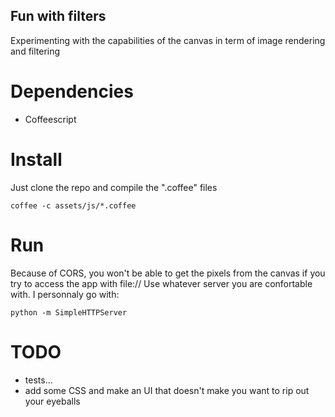 ## Fun with filters

Experimenting with the capabilities of the canvas in term of image rendering and filtering

# Dependencies

* Coffeescript

# Install

Just clone the repo and compile the ".coffee" files
```shell
coffee -c assets/js/*.coffee
```

# Run

Because of CORS, you won't be able to get the pixels from the canvas
if you try to access the app with file://
Use whatever server you are confortable with. I personnaly go with:
```shell
python -m SimpleHTTPServer
```

# TODO

* tests...
* add some CSS and make an UI that doesn't make you want to rip out your eyeballs
